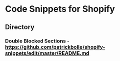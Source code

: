 # Code Snippets for Shopify
## Directory

### Double Blocked Sections - https://github.com/patrickbolle/shopify-snippets/edit/master/README.md

